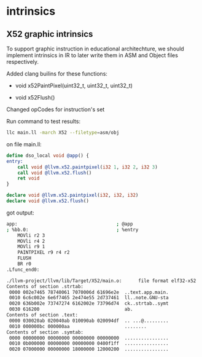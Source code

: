 # intrinsics

## X52 graphic intrinsics

To support graphic instruction in educational architechture, we should implement intrinsics in IR to later write them in ASM and Object files respectively.

Added clang builins for these functions:

- void x52PaintPixel(uint32_t, uint32_t, uint32_t)

- void x52Flush()

Changed opCodes for instruction's set

Run command to test results:

```bash
llc main.ll -march X52 --filetype=asm/obj
```

on file main.ll:

```llvm
define dso_local void @app() {
entry:
    call void @llvm.x52.paintpixel(i32 1, i32 2, i32 3)
    call void @llvm.x52.flush()
    ret void
}

declare void @llvm.x52.paintpixel(i32, i32, i32)
declare void @llvm.x52.flush()
```

got output:

```bash
app:                                    ; @app
; %bb.0:                                ; %entry
	MOVli r2 3
	MOVli r4 2
	MOVli r9 1
	PAINTPIXEL r9 r4 r2
	FLUSH
	BR r0
.Lfunc_end0:
 ```

```bash
./llvm-project/llvm/lib/Target/X52/main.o:      file format elf32-x52
Contents of section .strtab:
 0000 002e7465 78740061 7070006d 61696e2e  ..text.app.main.
 0010 6c6c002e 6e6f7465 2e474e55 2d737461  ll..note.GNU-sta
 0020 636b002e 73747274 6162002e 73796d74  ck..strtab..symt
 0030 616200                               ab.
Contents of section .text:
 0000 030020ab 020040ab 010090ab 020094df  .. ...@.........
 0010 000000bc 000000aa                    ........
Contents of section .symtab:
 0000 00000000 00000000 00000000 00000000  ................
 0010 0b000000 00000000 00000000 0400f1ff  ................
 0020 07000000 00000000 18000000 12000200  ................
```
